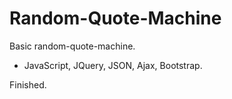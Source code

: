 # Random-Quote-Machine
Basic random-quote-machine. 

* JavaScript, JQuery, JSON, Ajax, Bootstrap.

Finished.
